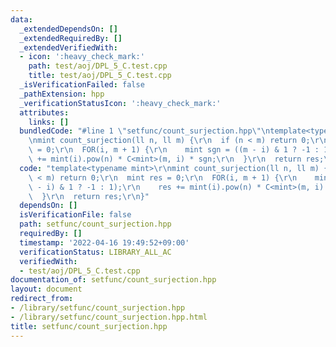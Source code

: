 ```yaml
---
data:
  _extendedDependsOn: []
  _extendedRequiredBy: []
  _extendedVerifiedWith:
  - icon: ':heavy_check_mark:'
    path: test/aoj/DPL_5_C.test.cpp
    title: test/aoj/DPL_5_C.test.cpp
  _isVerificationFailed: false
  _pathExtension: hpp
  _verificationStatusIcon: ':heavy_check_mark:'
  attributes:
    links: []
  bundledCode: "#line 1 \"setfunc/count_surjection.hpp\"\ntemplate<typename mint>\r\
    \nmint count_surjection(ll n, ll m) {\r\n  if (n < m) return 0;\r\n  mint res\
    \ = 0;\r\n  FOR(i, m + 1) {\r\n    mint sgn = ((m - i) & 1 ? -1 : 1);\r\n    res\
    \ += mint(i).pow(n) * C<mint>(m, i) * sgn;\r\n  }\r\n  return res;\r\n}\n"
  code: "template<typename mint>\r\nmint count_surjection(ll n, ll m) {\r\n  if (n\
    \ < m) return 0;\r\n  mint res = 0;\r\n  FOR(i, m + 1) {\r\n    mint sgn = ((m\
    \ - i) & 1 ? -1 : 1);\r\n    res += mint(i).pow(n) * C<mint>(m, i) * sgn;\r\n\
    \  }\r\n  return res;\r\n}"
  dependsOn: []
  isVerificationFile: false
  path: setfunc/count_surjection.hpp
  requiredBy: []
  timestamp: '2022-04-16 19:49:52+09:00'
  verificationStatus: LIBRARY_ALL_AC
  verifiedWith:
  - test/aoj/DPL_5_C.test.cpp
documentation_of: setfunc/count_surjection.hpp
layout: document
redirect_from:
- /library/setfunc/count_surjection.hpp
- /library/setfunc/count_surjection.hpp.html
title: setfunc/count_surjection.hpp
---
```

